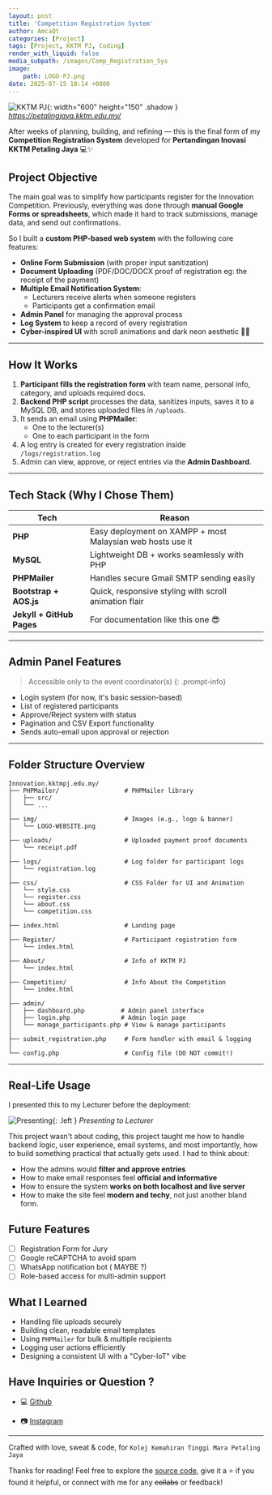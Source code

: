 ```yaml
---
layout: post
title: 'Competition Registration System'
author: AmcaQt
categories: [Project]
tags: [Project, KKTM PJ, Coding]
render_with_liquid: false
media_subpath: /images/Comp_Registration_Sys
image: 
    path: LOGO-PJ.png
date: 2025-07-15 18:14 +0800
---
```


![KKTM PJ](LOGO-WEBSITE.jpg){: width="600" height="150" .shadow }
_<https://petalingjaya.kktm.edu.my/>_

After weeks of planning, building, and refining — this is the final form of my **Competition Registration System** developed for **Pertandingan Inovasi KKTM Petaling Jaya** 💻✨

## Project Objective

The main goal was to simplify how participants register for the Innovation Competition. Previously, everything was done through **manual Google Forms or spreadsheets**, which made it hard to track submissions, manage data, and send out confirmations.

So I built a **custom PHP-based web system** with the following core features:

- **Online Form Submission** (with proper input sanitization)
- **Document Uploading** (PDF/DOC/DOCX proof of registration eg: the receipt of the payment)
- **Multiple Email Notification System**:
  - Lecturers receive alerts when someone registers
  - Participants get a confirmation email
- **Admin Panel** for managing the approval process
- **Log System** to keep a record of every registration
- **Cyber-inspired UI** with scroll animations and dark neon aesthetic 🧠💡

---

## How It Works

1. **Participant fills the registration form** with team name, personal info, category, and uploads required docs.
2. **Backend PHP script** processes the data, sanitizes inputs, saves it to a MySQL DB, and stores uploaded files in `/uploads`.
3. It sends an email using **PHPMailer**:
   - One to the lecturer(s)
   - One to each participant in the form
4. A log entry is created for every registration inside `/logs/registration.log`
5. Admin can view, approve, or reject entries via the **Admin Dashboard**.

---

## Tech Stack (Why I Chose Them)

| Tech | Reason |
|------|--------|
| **PHP** | Easy deployment on XAMPP + most Malaysian web hosts use it |
| **MySQL** | Lightweight DB + works seamlessly with PHP |
| **PHPMailer** | Handles secure Gmail SMTP sending easily |
| **Bootstrap + AOS.js** | Quick, responsive styling with scroll animation flair |
| **Jekyll + GitHub Pages** | For documentation like this one 😎 |

---

## Admin Panel Features

> Accessible only to the event coordinator(s)
{: .prompt-info}

- Login system (for now, it's basic session-based)
- List of registered participants
- Approve/Reject system with status
- Pagination and CSV Export functionality
- Sends auto-email upon approval or rejection

---

## Folder Structure Overview

```
Innovation.kktmpj.edu.my/
├── PHPMailer/                  # PHPMailer library
│   ├── src/
│   └── ... 
│
├── img/                        # Images (e.g., logo & banner)
│   └── LOGO-WEBSITE.png
│
├── uploads/                    # Uploaded payment proof documents
│   └── receipt.pdf                
│
├── logs/                       # Log folder for participant logs
│   └── registration.log
│
├── css/                        # CSS Folder for UI and Animation
│   └── style.css
│   └── register.css
│   └── about.css
│   └── competition.css
│
├── index.html                  # Landing page
│
├── Register/                   # Participant registration form
│   └── index.html
│
├── About/                      # Info of KKTM PJ
│   └── index.html
│
├── Competition/                # Info About the Competition
│   └── index.html
│
├── admin/
│   ├── dashboard.php          # Admin panel interface
│   ├── login.php              # Admin login page
│   └── manage_participants.php # View & manage participants
│
├── submit_registration.php     # Form handler with email & logging
│
└── config.php                  # Config file (DO NOT commit!)
```

---

## Real-Life Usage

I presented this to my Lecturer before the deployment: 

![Presenting](AmcaQt-Presenting.png){: .left }
_Presenting to Lecturer_

This project wasn't about coding, this project taught me how to handle backend logic, user experience, email systems, and most importantly, how to build something practical that actually gets used. I had to think about:

- How the admins would **filter and approve entries**
- How to make email responses feel **official and informative**
- How to ensure the system **works on both localhost and live server**
- How to make the site feel **modern and techy**, not just another bland form.

## Future Features

- [ ] Registration Form for Jury
- [ ] Google reCAPTCHA to avoid spam
- [ ] WhatsApp notification bot ( MAYBE ?)
- [ ] Role-based access for multi-admin support

## What I Learned

- Handling file uploads securely
- Building clean, readable email templates
- Using `PHPMailer` for bulk & multiple recipients
- Logging user actions efficiently
- Designing a consistent UI with a "Cyber-IoT" vibe

## Have Inquiries or Question ? 

<!-- - 📧 [amcaqt06@gmail.com](amcaqt06@gmail.com) -->

- 💻 [Github](https://github.com/AmcaQt)

- 📷 [Instagram](https://www.instagram.com/amcaaqt/)

---

Crafted with love, sweat & code, for `Kolej Kemahiran Tinggi Mara Petaling Jaya`

Thanks for reading! Feel free to explore the [source code](https://github.com/AmcaQt/Competition-Registration-System), give it a ⭐ if you found it helpful, or connect with me for any ~~collabs~~ or feedback!
